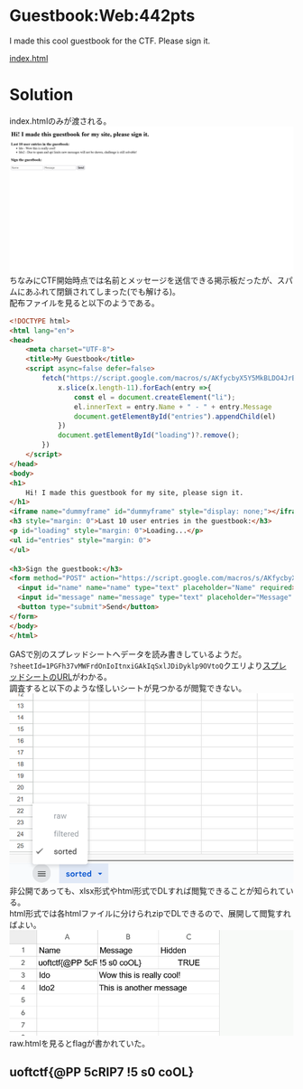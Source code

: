 # Guestbook:Web:442pts
I made this cool guestbook for the CTF. Please sign it.  

[index.html](index.html)  

# Solution
index.htmlのみが渡される。  
![index.png](images/index.png)  
ちなみにCTF開始時点では名前とメッセージを送信できる掲示板だったが、スパムにあふれて閉鎖されてしまった(でも解ける)。  
配布ファイルを見ると以下のようである。  
```html
<!DOCTYPE html>
<html lang="en">
<head>
    <meta charset="UTF-8">
    <title>My Guestbook</title>
    <script async=false defer=false>
        fetch("https://script.google.com/macros/s/AKfycbyX5Y5MkBLDO4JrB67pTTx7A6JI_ajT-3aBXC1UvnurQjbLYmDJjUfPTne-cyGsKxY8/exec?sheetId=1PGFh37vMWFrdOnIoItnxiGAkIqSxlJDiDyklp9OVtoQ").then(x=>x.json()).then(x=>{
            x.slice(x.length-11).forEach(entry =>{
                const el = document.createElement("li");
                el.innerText = entry.Name + " - " + entry.Message
                document.getElementById("entries").appendChild(el)
            })
            document.getElementById("loading")?.remove();
        })
    </script>
</head>
<body>
<h1>
    Hi! I made this guestbook for my site, please sign it.
</h1>
<iframe name="dummyframe" id="dummyframe" style="display: none;"></iframe>
<h3 style="margin: 0">Last 10 user entries in the guestbook:</h3>
<p id="loading" style="margin: 0">Loading...</p>
<ul id="entries" style="margin: 0">
</ul>

<h3>Sign the guestbook:</h3>
<form method="POST" action="https://script.google.com/macros/s/AKfycbyX5Y5MkBLDO4JrB67pTTx7A6JI_ajT-3aBXC1UvnurQjbLYmDJjUfPTne-cyGsKxY8/exec?sheetId=1PGFh37vMWFrdOnIoItnxiGAkIqSxlJDiDyklp9OVtoQ">
  <input id="name" name="name" type="text" placeholder="Name" required>
  <input id="message" name="message" type="text" placeholder="Message" required>
  <button type="submit">Send</button>
</form>
</body>
</html>
```
GASで別のスプレッドシートへデータを読み書きしているようだ。  
`?sheetId=1PGFh37vMWFrdOnIoItnxiGAkIqSxlJDiDyklp9OVtoQ`クエリより[スプレッドシートのURL](https://docs.google.com/spreadsheets/d/1PGFh37vMWFrdOnIoItnxiGAkIqSxlJDiDyklp9OVtoQ)がわかる。  
調査すると以下のような怪しいシートが見つかるが閲覧できない。  
![1PGFh37vMWFrdOnIoItnxiGAkIqSxlJDiDyklp9OVtoQ.png](images/1PGFh37vMWFrdOnIoItnxiGAkIqSxlJDiDyklp9OVtoQ.png)  
非公開であっても、xlsx形式やhtml形式でDLすれば閲覧できることが知られている。  
html形式では各htmlファイルに分けられzipでDLできるので、展開して閲覧すればよい。  
![flag.png](images/flag.png)  
raw.htmlを見るとflagが書かれていた。  

## uoftctf{@PP 5cRIP7 !5 s0 coOL}